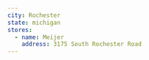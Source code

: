 ```yaml
---
city: Rochester
state: michigan
stores:
  - name: Meijer
    address: 3175 South Rochester Road
---
```

